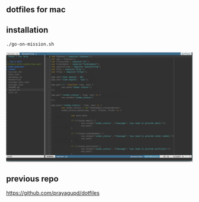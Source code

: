 dotfiles for mac
-----------------

installation
------------

```bash
./go-on-mission.sh
```


![](ide.png)

previous repo
------------

https://github.com/prayagupd/dotfiles



